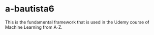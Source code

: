 # a-bautista6
This is the fundamental framework that is used in the Udemy course of Machine Learning from A-Z.

